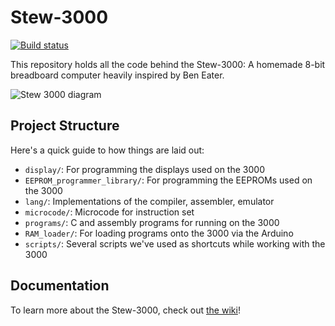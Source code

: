 # Stew-3000
[![Build status](https://github.com/stew2003/Stew-3000/actions/workflows/workflow.yml/badge.svg)](https://github.com/stew2003/Stew-3000/actions/workflows/workflow.yml)

This repository holds all the code behind the Stew-3000: A homemade 8-bit breadboard computer heavily inspired by Ben Eater.

![Stew 3000 diagram](https://raw.githubusercontent.com/wiki/stew2003/Stew-3000/images/full_diagram.jpeg)

## Project Structure

Here's a quick guide to how things are laid out:

- `display/`: For programming the displays used on the 3000
- `EEPROM_programmer_library/`: For programming the EEPROMs used on the 3000
- `lang/`: Implementations of the compiler, assembler, emulator
- `microcode/`: Microcode for instruction set
- `programs/`: C and assembly programs for running on the 3000
- `RAM_loader/`: For loading programs onto the 3000 via the Arduino
- `scripts/`: Several scripts we've used as shortcuts while working with the 3000

## Documentation

To learn more about the Stew-3000, check out [the wiki](https://github.com/stew2003/Stew-3000/wiki)!
